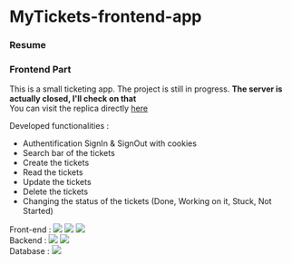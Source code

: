﻿# MyTickets-frontend-app

### Resume

### Frontend Part
This is a small ticketing app. The project is still in progress. 
**The server is actually closed, I'll check on that**
<br>
You can visit the replica directly [here](https://denys-tickets-app.netlify.app/)

Developed functionalities :
- Authentification SignIn & SignOut with cookies
- Search bar of the tickets
- Create the tickets
- Read the tickets
- Update the tickets
- Delete the tickets
- Changing the status of the tickets (Done, Working on it, Stuck, Not Started)

Front-end : 
![](https://img.shields.io/badge/Code-React-informational?style=flat&logo=react&logoColor=white&color=EDAE49)
![](https://img.shields.io/badge/Code-JavaScript-informational?style=flat&logo=JavaScript&logoColor=white&color=EDAE49)
![](https://img.shields.io/badge/Code-TypeScript-informational?style=flat&logo=TypeScript&logoColor=white&color=EDAE49)
<br>
Backend : 
![](https://img.shields.io/badge/Code-NodeJS-informational?style=flat&logo=nodejs&logoColor=white&color=EDAE49)
![](https://img.shields.io/badge/Code-Express-informational?style=flat&logo=express&logoColor=white&color=EDAE49)
<br>
Database :
![](https://img.shields.io/badge/Code-MongoDB-informational?style=flat&logo=MongoDB&logoColor=white&color=EDAE49)

<!-- ### Preview 

![image](https://user-images.githubusercontent.com/85889219/152245357-25d7bea4-2958-4219-8749-7cb93f1807eb.png) -->




